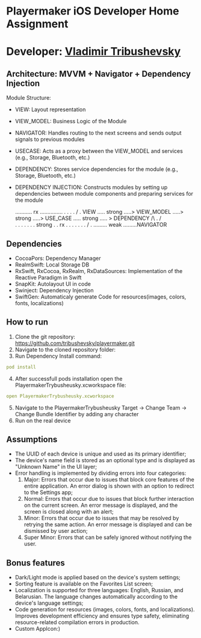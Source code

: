 # Playermaker iOS Developer Home Assignment

# Developer: [Vladimir Tribushevsky](https://www.linkedin.com/in/vladimir-tribushevsky/)

## Architecture: MVVM + Navigator + Dependency Injection 

Module Structure:

- VIEW: Layout representation
- VIEW_MODEL: Business Logic of the Module
- NAVIGATOR: Handles routing to the next screens and sends output signals to previous modules
- USECASE: Acts as a proxy between the VIEW_MODEL and services (e.g., Storage, Bluetooth, etc.) 
- DEPENDENCY: Stores service dependencies for the module (e.g., Storage, Bluetooth, etc.)
- DEPENDENCY INJECTION: Constructs modules by setting up dependencies between module components and preparing services for the module

   ........... rx ...............
   .							.
   .							.
   \/							.
  VIEW ..... strong .....> VIEW_MODEL .....> strong .....> USE_CASE ..... strong ..... > DEPENDENCY
   /\						.	/\
   .						.	.
   .						.	.
   .				strong	.	. rx
   .						.	.
   .						.	.
   .						\/	.
   ......... weak .........NAVIGATOR

## Dependencies

- CocoaPors: Dependency Manager
- RealmSwift: Local Storage DB
- RxSwift, RxCocoa, RxRealm, RxDataSources: Implementation of the Reactive Paradigm in Swift
- SnapKit: Autolayout UI in code
- Swinject: Dependency Injection
- SwiftGen: Automaticaly generate Code for resources(images, colors, fonts, localizations)

## How to run

1. Clone the git repository: https://github.com/tribushevsky/playermaker.git
2. Navigate to the cloned repository folder:
3. Run Dependency Install command:
```yaml
pod install 
``` 
4. After successfull pods installation open the PlayermakerTrybusheusky.xcworkspace file:
```yaml
open PlayermakerTrybusheusky.xcworkspace
```
5. Navigate to the PlayermakerTrybusheusky Target -> Change Team -> Change Bundle Identifier by adding any character
5. Run on the real device

## Assumptions

- The UUID of each device is unique and used as its primary identifier;
- The device's name field is stored as an optional type and is displayed as "Unknown Name" in the UI layer;
- Error handling is implemented by dividing errors into four categories: 
	1. Major: Errors that occur due to issues that block core features of the entire application. An error dialog is shown with an option to redirect to the Settings app;
	2. Normal: Errors that occur due to issues that block further interaction on the current screen. An error message is displayed, and the screen is closed along with an alert; 
	3. Minor: Errors that occur due to issues that may be resolved by retrying the same action. An error message is displayed and can be dismissed by user action;
	4. Super Minor: Errors that can be safely ignored without notifying the user.

## Bonus features

- Dark/Light mode is applied based on the device's system settings;
- Sorting feature is available on the Favorites List screen;
- Localization is supported for three languages: English, Russian, and Belarusian. The language changes automatically according to the device's language settings;
- Code generation for resources (images, colors, fonts, and localizations). Improves development efficiency and ensures type safety, eliminating resource-related compilation errors in production.
- Custom AppIcon:)
